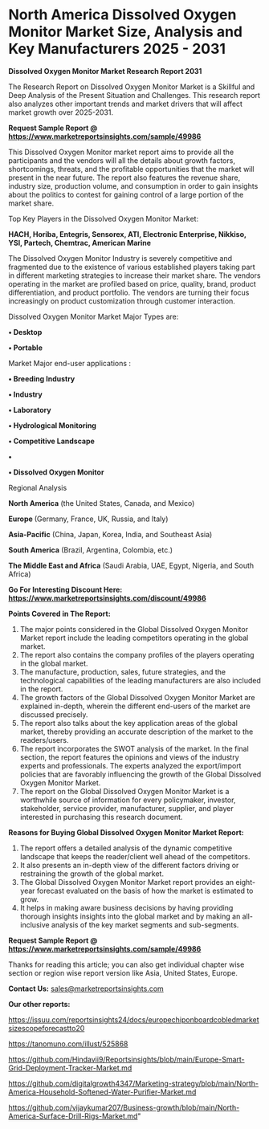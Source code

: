 # North America Dissolved Oxygen Monitor Market Size, Analysis and Key Manufacturers 2025 - 2031

<strong>Dissolved Oxygen Monitor Market Research Report 2031</strong>

The Research Report on Dissolved Oxygen Monitor Market is a Skillful and Deep Analysis of the Present Situation and Challenges. This research report also analyzes other important trends and market drivers that will affect market growth over 2025-2031.

<strong>Request Sample Report @ <a href=https://www.marketreportsinsights.com/sample/49986>https://www.marketreportsinsights.com/sample/49986</a></strong>

This Dissolved Oxygen Monitor market report aims to provide all the participants and the vendors will all the details about growth factors, shortcomings, threats, and the profitable opportunities that the market will present in the near future. The report also features the revenue share, industry size, production volume, and consumption in order to gain insights about the politics to contest for gaining control of a large portion of the market share.

Top Key Players in the Dissolved Oxygen Monitor Market:

<strong>HACH, Horiba, Entegris, Sensorex, ATI, Electronic Enterprise, Nikkiso, YSI, Partech, Chemtrac, American Marine</strong>

The Dissolved Oxygen Monitor Industry is severely competitive and fragmented due to the existence of various established players taking part in different marketing strategies to increase their market share. The vendors operating in the market are profiled based on price, quality, brand, product differentiation, and product portfolio. The vendors are turning their focus increasingly on product customization through customer interaction.

Dissolved Oxygen Monitor Market Major Types are:

<strong>•  Desktop

•  Portable</strong>

Market Major end-user applications :

<strong>•  Breeding Industry

•  Industry

•  Laboratory

•  Hydrological Monitoring

•  Competitive Landscape

•  

•  Dissolved Oxygen Monitor</strong>

Regional Analysis

</u><strong><b>North America</b></strong> (the United States, Canada, and Mexico)

<strong><b>Europe </b></strong>(Germany, France, UK, Russia, and Italy)

<strong><b>Asia-Pacific</b></strong> (China, Japan, Korea, India, and Southeast Asia)

<strong><b>South America</b></strong> (Brazil, Argentina, Colombia, etc.)

<strong><b>The Middle East and Africa</b></strong> (Saudi Arabia, UAE, Egypt, Nigeria, and South Africa)

<strong>Go For Interesting Discount Here: <a href=https://www.marketreportsinsights.com/discount/49986>https://www.marketreportsinsights.com/discount/49986</a></strong>

<strong>Points Covered in The Report:</strong>
<ol>
  <li>The major points considered in the Global Dissolved Oxygen Monitor Market report include the leading competitors operating in the global market.</li>
  <li>The report also contains the company profiles of the players operating in the global market.</li>
  <li>The manufacture, production, sales, future strategies, and the technological capabilities of the leading manufacturers are also included in the report.</li>
  <li>The growth factors of the Global Dissolved Oxygen Monitor Market are explained in-depth, wherein the different end-users of the market are discussed precisely.</li>
  <li>The report also talks about the key application areas of the global market, thereby providing an accurate description of the market to the readers/users.</li>
  <li>The report incorporates the SWOT analysis of the market. In the final section, the report features the opinions and views of the industry experts and professionals. The experts analyzed the export/import policies that are favorably influencing the growth of the Global Dissolved Oxygen Monitor Market.</li>
  <li>The report on the Global Dissolved Oxygen Monitor Market is a worthwhile source of information for every policymaker, investor, stakeholder, service provider, manufacturer, supplier, and player interested in purchasing this research document.</li>
</ol>
<strong>Reasons for Buying Global Dissolved Oxygen Monitor Market Report:</strong>

<ol>
  <li>The report offers a detailed analysis of the dynamic competitive landscape that keeps the reader/client well ahead of the competitors.</li>
  <li>It also presents an in-depth view of the different factors driving or restraining the growth of the global market.</li>
  <li>The Global Dissolved Oxygen Monitor Market report provides an eight-year forecast evaluated on the basis of how the market is estimated to grow.</li>
  <li>It helps in making aware business decisions by having providing thorough insights insights into the global market and by making an all-inclusive analysis of the key market segments and sub-segments.</li>
</ol>
<strong>Request Sample Report @ <a href=https://www.marketreportsinsights.com/sample/49986>https://www.marketreportsinsights.com/sample/49986</a></strong>


Thanks for reading this article; you can also get individual chapter wise section or region wise report version like Asia, United States, Europe.

<strong>Contact Us:</strong>
sales@marketreportsinsights.com

<strong>Our other reports:</strong>

<a href=https://issuu.com/reportsinsights24/docs/europechiponboardcobledmarketsizescopeforecastto20>https://issuu.com/reportsinsights24/docs/europechiponboardcobledmarketsizescopeforecastto20</a>

<a href=https://tanomuno.com/illust/525868>https://tanomuno.com/illust/525868</a>

<a href=https://github.com/Hindavii9/Reportsinsights/blob/main/Europe-Smart-Grid-Deployment-Tracker-Market.md>https://github.com/Hindavii9/Reportsinsights/blob/main/Europe-Smart-Grid-Deployment-Tracker-Market.md</a>

<a href=https://github.com/digitalgrowth4347/Marketing-strategy/blob/main/North-America-Household-Softened-Water-Purifier-Market.md>https://github.com/digitalgrowth4347/Marketing-strategy/blob/main/North-America-Household-Softened-Water-Purifier-Market.md</a>

<a href=https://github.com/vijaykumar207/Business-growth/blob/main/North-America-Surface-Drill-Rigs-Market.md>https://github.com/vijaykumar207/Business-growth/blob/main/North-America-Surface-Drill-Rigs-Market.md</a>"
